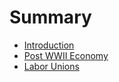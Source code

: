 # Summary

* [Introduction](README.md)
* [Post WWII Economy](POST_WWII_ECONOMY.md)
* [Labor Unions](lbits.md)

